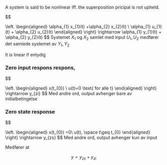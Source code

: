 A system is said to be nonlinear iff. the superposition pricipal is not upheld.

$$

\left.
\begin{aligned}
\alpha_{1} x_{1}(t) +\alpha_{2} x_{2}(t) \\
\alpha_{1} u_{1}(t) + \alpha_{2} u_{2}(t)
\end{aligned}
\right\}
\rightarrow
\alpha_{1} y_{1}(t) + \alpha_{2} y_{2}(t)
$$
Systemet $X_{1}$ og $X_{2}$ samlet med input $U_{1}, U_{2}$ medfører det samlede systemet av $Y_{1},Y_{2}$

It is linear if entydig
### Zero input respons respons, 
$$

\left.
\begin{aligned}
x(t_{0}) \\
u(t)=0 \text{ for alle t}
\end{aligned}
\right\}
\rightarrow
y_{zi}
$$
Med andre ord, output avhenger bare av initialbetingelse
### Zero state response
$$

\left.
\begin{aligned}
x(t_{0}) =0\\
u(t), \space t\geq t_{0}
\end{aligned}
\right\}
\rightarrow
y_{zs}
$$
Med andre ord, output avhenger kun av input

Medfører at 

$$
y = y_{zs}+y_{zi}
$$